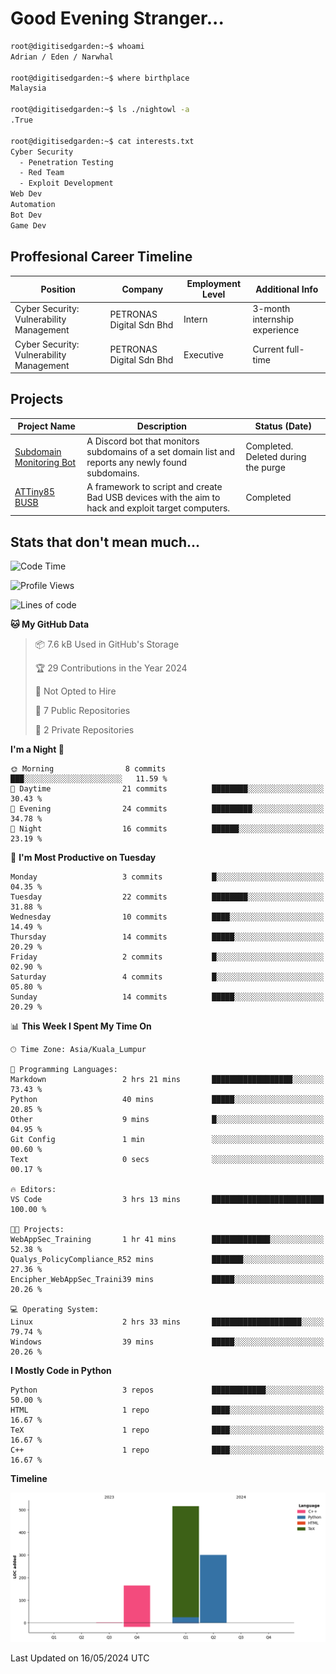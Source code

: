 # Good Evening Stranger...

```bash
root@digitisedgarden:~$ whoami
Adrian / Eden / Narwhal

root@digitisedgarden:~$ where birthplace
Malaysia

root@digitisedgarden:~$ ls ./nightowl -a
.True

root@digitisedgarden:~$ cat interests.txt
Cyber Security
  - Penetration Testing
  - Red Team
  - Exploit Development
Web Dev
Automation
Bot Dev
Game Dev
```

## Proffesional Career Timeline

|Position|Company|Employment Level|Additional Info|
|-------------|---------------------------------------------------------------|----|-----|
|Cyber Security: Vulnerability Management | PETRONAS Digital Sdn Bhd |Intern| 3-month internship experience |
|Cyber Security: Vulnerability Management | PETRONAS Digital Sdn Bhd |Executive|Current full-time|

## Projects

| Project Name | Description | Status (Date) |
|--------------|-------------|---------------|
|[Subdomain Monitoring Bot](https://github.com/edenfrey/subdomain-monitor)|A Discord bot that monitors subdomains of a set domain list and reports any newly found subdomains.|Completed. Deleted during the purge|
|[ATTiny85 BUSB](https://github.com/edenfrey/ATTiny85_BUSB)|A framework to script and create Bad USB devices with the aim to hack and exploit target computers.|Completed|

## Stats that don't mean much...

<!--START_SECTION:waka-->
![Code Time](http://img.shields.io/badge/Code%20Time-307%20hrs%2058%20mins-blue)

![Profile Views](http://img.shields.io/badge/Profile%20Views-0-blue)

![Lines of code](https://img.shields.io/badge/From%20Hello%20World%20I%27ve%20Written-982%20lines%20of%20code-blue)

**🐱 My GitHub Data** 

> 📦 7.6 kB Used in GitHub's Storage 
 > 
> 🏆 29 Contributions in the Year 2024
 > 
> 🚫 Not Opted to Hire
 > 
> 📜 7 Public Repositories 
 > 
> 🔑 2 Private Repositories 
 > 
**I'm a Night 🦉** 

```text
🌞 Morning                8 commits           ███░░░░░░░░░░░░░░░░░░░░░░   11.59 % 
🌆 Daytime                21 commits          ████████░░░░░░░░░░░░░░░░░   30.43 % 
🌃 Evening                24 commits          █████████░░░░░░░░░░░░░░░░   34.78 % 
🌙 Night                  16 commits          ██████░░░░░░░░░░░░░░░░░░░   23.19 % 
```
📅 **I'm Most Productive on Tuesday** 

```text
Monday                   3 commits           █░░░░░░░░░░░░░░░░░░░░░░░░   04.35 % 
Tuesday                  22 commits          ████████░░░░░░░░░░░░░░░░░   31.88 % 
Wednesday                10 commits          ████░░░░░░░░░░░░░░░░░░░░░   14.49 % 
Thursday                 14 commits          █████░░░░░░░░░░░░░░░░░░░░   20.29 % 
Friday                   2 commits           █░░░░░░░░░░░░░░░░░░░░░░░░   02.90 % 
Saturday                 4 commits           █░░░░░░░░░░░░░░░░░░░░░░░░   05.80 % 
Sunday                   14 commits          █████░░░░░░░░░░░░░░░░░░░░   20.29 % 
```


📊 **This Week I Spent My Time On** 

```text
🕑︎ Time Zone: Asia/Kuala_Lumpur

💬 Programming Languages: 
Markdown                 2 hrs 21 mins       ██████████████████░░░░░░░   73.43 % 
Python                   40 mins             █████░░░░░░░░░░░░░░░░░░░░   20.85 % 
Other                    9 mins              █░░░░░░░░░░░░░░░░░░░░░░░░   04.95 % 
Git Config               1 min               ░░░░░░░░░░░░░░░░░░░░░░░░░   00.60 % 
Text                     0 secs              ░░░░░░░░░░░░░░░░░░░░░░░░░   00.17 % 

🔥 Editors: 
VS Code                  3 hrs 13 mins       █████████████████████████   100.00 % 

🐱‍💻 Projects: 
WebAppSec_Training       1 hr 41 mins        █████████████░░░░░░░░░░░░   52.38 % 
Qualys_PolicyCompliance_R52 mins             ███████░░░░░░░░░░░░░░░░░░   27.36 % 
Encipher_WebAppSec_Traini39 mins             █████░░░░░░░░░░░░░░░░░░░░   20.26 % 

💻 Operating System: 
Linux                    2 hrs 33 mins       ████████████████████░░░░░   79.74 % 
Windows                  39 mins             █████░░░░░░░░░░░░░░░░░░░░   20.26 % 
```

**I Mostly Code in Python** 

```text
Python                   3 repos             ████████████░░░░░░░░░░░░░   50.00 % 
HTML                     1 repo              ████░░░░░░░░░░░░░░░░░░░░░   16.67 % 
TeX                      1 repo              ████░░░░░░░░░░░░░░░░░░░░░   16.67 % 
C++                      1 repo              ████░░░░░░░░░░░░░░░░░░░░░   16.67 % 
```



**Timeline**

![Lines of Code chart](https://raw.githubusercontent.com/0xnarwhal/0xnarwhal/main/assets/bar_graph.png)


 Last Updated on 16/05/2024 UTC
<!--END_SECTION:waka-->
